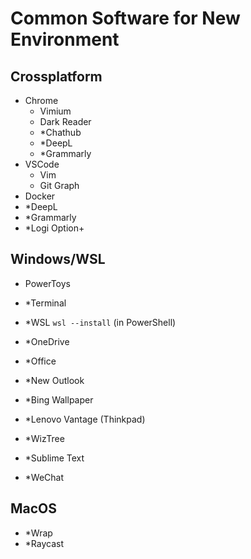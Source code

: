 # Common Software for New Environment

## Crossplatform

<!-- * for those who not open-sourced -->
+ Chrome
    + Vimium
    + Dark Reader
    + *Chathub
    + *DeepL
    + *Grammarly
+ VSCode
    + Vim
    + Git Graph
+ Docker
+ *DeepL
+ *Grammarly
+ *Logi Option+

## Windows/WSL

+ PowerToys
+ *Terminal
+ *WSL `wsl --install` (in PowerShell)

+ *OneDrive
+ *Office
+ *New Outlook
+ *Bing Wallpaper

+ *Lenovo Vantage (Thinkpad)
+ *WizTree
+ *Sublime Text
+ *WeChat

## MacOS

+ *Wrap
+ *Raycast


